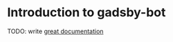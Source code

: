 # Introduction to gadsby-bot

TODO: write [great documentation](http://jacobian.org/writing/what-to-write/)
